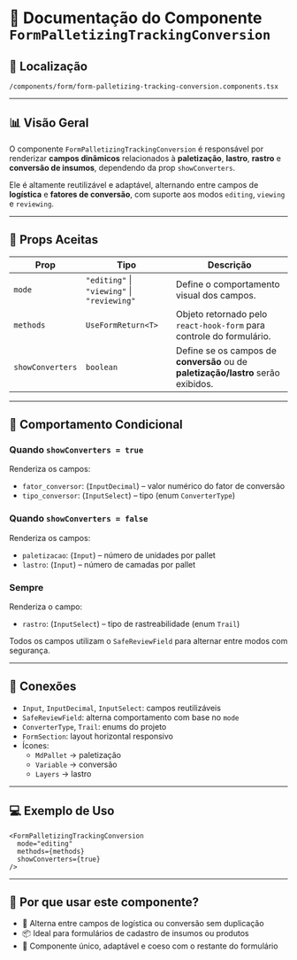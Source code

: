 # 📁 Documentação do Componente `FormPalletizingTrackingConversion`

## 📁 Localização
`/components/form/form-palletizing-tracking-conversion.components.tsx`

---

## 📊 Visão Geral

O componente `FormPalletizingTrackingConversion` é responsável por renderizar **campos dinâmicos** relacionados à **paletização**, **lastro**, **rastro** e **conversão de insumos**, dependendo da prop `showConverters`.

Ele é altamente reutilizável e adaptável, alternando entre campos de **logística** e **fatores de conversão**, com suporte aos modos `editing`, `viewing` e `reviewing`.

---

## 🧩 Props Aceitas

| Prop            | Tipo                                     | Descrição                                                                 |
|------------------|------------------------------------------|---------------------------------------------------------------------------|
| `mode`           | `"editing"` \| `"viewing"` \| `"reviewing"` | Define o comportamento visual dos campos.                                |
| `methods`        | `UseFormReturn<T>`                       | Objeto retornado pelo `react-hook-form` para controle do formulário.     |
| `showConverters` | `boolean`                                | Define se os campos de **conversão** ou de **paletização/lastro** serão exibidos. |

---

## 🧮 Comportamento Condicional

### Quando `showConverters = true`
Renderiza os campos:
- `fator_conversor`: (`InputDecimal`) – valor numérico do fator de conversão
- `tipo_conversor`: (`InputSelect`) – tipo (enum `ConverterType`)

### Quando `showConverters = false`
Renderiza os campos:
- `paletizacao`: (`Input`) – número de unidades por pallet
- `lastro`: (`Input`) – número de camadas por pallet

### Sempre
Renderiza o campo:
- `rastro`: (`InputSelect`) – tipo de rastreabilidade (enum `Trail`)

Todos os campos utilizam o `SafeReviewField` para alternar entre modos com segurança.

---

## 🔗 Conexões

- `Input`, `InputDecimal`, `InputSelect`: campos reutilizáveis
- `SafeReviewField`: alterna comportamento com base no `mode`
- `ConverterType`, `Trail`: enums do projeto
- `FormSection`: layout horizontal responsivo
- Ícones:
  - `MdPallet` → paletização
  - `Variable` → conversão
  - `Layers` → lastro

---

## 💻 Exemplo de Uso

```tsx
<FormPalletizingTrackingConversion
  mode="editing"
  methods={methods}
  showConverters={true}
/>
```

---

## 🧠 Por que usar este componente?

- 🔁 Alterna entre campos de logística ou conversão sem duplicação
- 📦 Ideal para formulários de cadastro de insumos ou produtos
- 🧱 Componente único, adaptável e coeso com o restante do formulário
